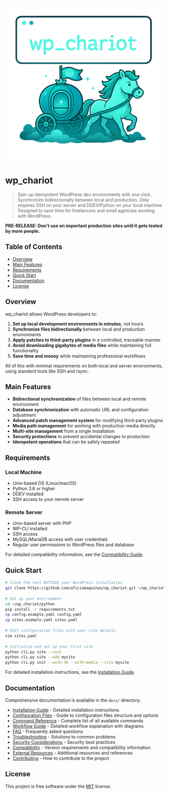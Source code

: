 <p align="center">
  <img src="logo.png" alt="wp_chariot logo" width="500"/>
</p>

# wp_chariot

> Spin up idempotent WordPress dev environments with one click. Synchronize bidirectionally between local and production. Only requires SSH on your server and DDEV/Python on your local machine. Designed to save time for freelancers and small agencies working with WordPress.

**PRE-RELEASE: Don't use on important production sites until it gets tested by more people.**

## Table of Contents
- [Overview](#overview)
- [Main Features](#main-features)
- [Requirements](#requirements)
- [Quick Start](#quick-start)
- [Documentation](#documentation)
- [License](#license)

## Overview

wp_chariot allows WordPress developers to:

1. **Set up local development environments in minutes**, not hours
2. **Synchronize files bidirectionally** between local and production environments
3. **Apply patches to third-party plugins** in a controlled, traceable manner
4. **Avoid downloading gigabytes of media files** while maintaining full functionality
5. **Save time and money** while maintaining professional workflows

All of this with minimal requirements on both local and server environments, using standard tools like SSH and rsync.

## Main Features

- **Bidirectional synchronization** of files between local and remote environment
- **Database synchronization** with automatic URL and configuration adjustment
- **Advanced patch management system** for modifying third-party plugins
- **Media path management** for working with production media directly
- **Multi-site management** from a single installation
- **Security protections** to prevent accidental changes to production
- **Idempotent operations** that can be safely repeated

## Requirements

### Local Machine
- Unix-based OS (Linux/macOS)
- Python 3.6 or higher
- DDEV installed
- SSH access to your remote server

### Remote Server
- Unix-based server with PHP
- WP-CLI installed
- SSH access
- MySQL/MariaDB access with user credentials
- Regular user permissions to WordPress files and database

For detailed compatibility information, see the [Compatibility Guide](docs/compatibility.md).

## Quick Start

```bash
# Clone the tool OUTSIDE your WordPress installation
git clone https://github.com/aficiomaquinas/wp_chariot.git ~/wp_chariot

# Set up your environment
cd ~/wp_chariot/python
pip install -r requirements.txt
cp config.example.yaml config.yaml
cp sites.example.yaml sites.yaml

# Edit configuration files with your site details
vim sites.yaml

# Initialize and set up your first site
python cli.py site --init
python cli.py site --add mysite
python cli.py init --with-db --with-media --site mysite
```

For detailed installation instructions, see the [Installation Guide](docs/installation.md).

## Documentation

Comprehensive documentation is available in the `docs/` directory:

- [Installation Guide](docs/installation.md) - Detailed installation instructions
- [Configuration Files](docs/configuration-files.md) - Guide to configuration files structure and options
- [Command Reference](docs/commands-reference.md) - Complete list of all available commands
- [Workflow Guide](docs/workflow.md) - Detailed workflow explanation with diagrams
- [FAQ](docs/faq.md) - Frequently asked questions
- [Troubleshooting](docs/troubleshooting.md) - Solutions to common problems
- [Security Considerations](docs/security.md) - Security best practices
- [Compatibility](docs/compatibility.md) - Version requirements and compatibility information
- [External Resources](docs/resources.md) - Additional resources and references
- [Contributing](CONTRIBUTING.md) - How to contribute to the project

## License

This project is free software under the [MIT](LICENSE) license.
